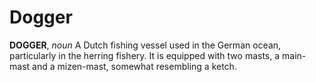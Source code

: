 # Dogger

**DOGGER**, _noun_ A Dutch fishing vessel used in the German ocean, particularly in the herring fishery. It is equipped with two masts, a main-mast and a mizen-mast, somewhat resembling a ketch.